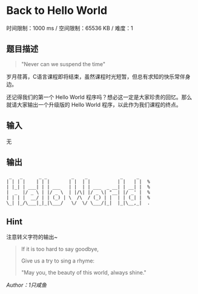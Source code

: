 # Back to Hello World

时间限制：1000 ms / 空间限制：65536 KB / 难度：1

## 题目描述
>
>"Never can we suspend the time"

岁月荏苒，C语言课程即将结束，虽然课程时光短暂，但总有求知的快乐常伴身边。

还记得我们的第一个 Hello World 程序吗？想必这一定是大家珍贵的回忆。那么就请大家输出一个升级版的 Hello World 程序，以此作为我们课程的终点。

## 输入

无

## 输出

     _   _      _ _         _    _            _     _
    | | | |    | | |       | |  | |          | |   | |  %
    | |_| | ___| | | ___   | |  | | ___  _ __| | __| |  %
    |  _  |/ _ \ | |/ _ \  | |/\| |/ _ \| "__| |/ _' |  %
    | | | |  __/ | | (_) | \  /\  / (_) | |  | | (_| |  %
    \_| |_/\___|_|_|\___/   \/  \/ \___/|_|  |_|\__,_|  .

## Hint

注意转义字符的输出~

>If it is too hard to say goodbye,
>
>Give us a try to sing a rhyme:
>
>"May you, the beauty of this world, always shine."

*Author：1只咸鱼*
